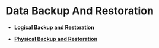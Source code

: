 # Data Backup And Restoration

- **[Logical Backup and Restoration](logical-backup-and-restoration.md)**

- **[Physical Backup and Restoration](physical-backup-and-restoration.md)**